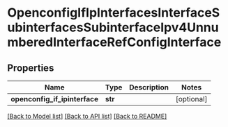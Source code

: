 # OpenconfigIfIpInterfacesInterfaceSubinterfacesSubinterfaceIpv4UnnumberedInterfaceRefConfigInterface

## Properties
Name | Type | Description | Notes
------------ | ------------- | ------------- | -------------
**openconfig_if_ipinterface** | **str** |  | [optional] 

[[Back to Model list]](../README.md#documentation-for-models) [[Back to API list]](../README.md#documentation-for-api-endpoints) [[Back to README]](../README.md)


